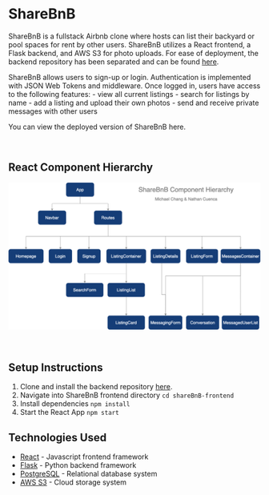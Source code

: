 # ShareBnB 

ShareBnB is a fullstack Airbnb clone where hosts can list their backyard or pool spaces for rent by other users. ShareBnB utilizes a React frontend, a Flask backend, and AWS S3 for photo uploads. For ease of deployment, the backend repository has been separated and can be found [here](https://github.com/ncuenca/shareBnB-backend).

ShareBnB allows users to sign-up or login. Authentication is implemented with JSON Web Tokens and middleware. Once logged in, users have access to the following features: 
    - view all current listings
    - search for listings by name
    - add a listing and upload their own photos
    - send and receive private messages with other users

You can view the deployed version of ShareBnB here.

<br>

## React Component Hierarchy

![ShareBnB Frontend Component Hierarchy](/public/sharebnb-component-hierarchy.png)

<br>

## Setup Instructions

1. Clone and install the backend repository [here](https://github.com/ncuenca/shareBnB-backend).
2. Navigate into ShareBnB frontend directory `cd shareBnB-frontend`
3. Install dependencies `npm install`
4. Start the React App `npm start`

## Technologies Used
- [React](https://reactjs.org/) - Javascript frontend framework
- [Flask](https://flask.palletsprojects.com/en/2.0.x/) - Python backend framework
- [PostgreSQL](https://www.postgresql.org/) - Relational database system
- [AWS S3](https://aws.amazon.com/s3/) - Cloud storage system